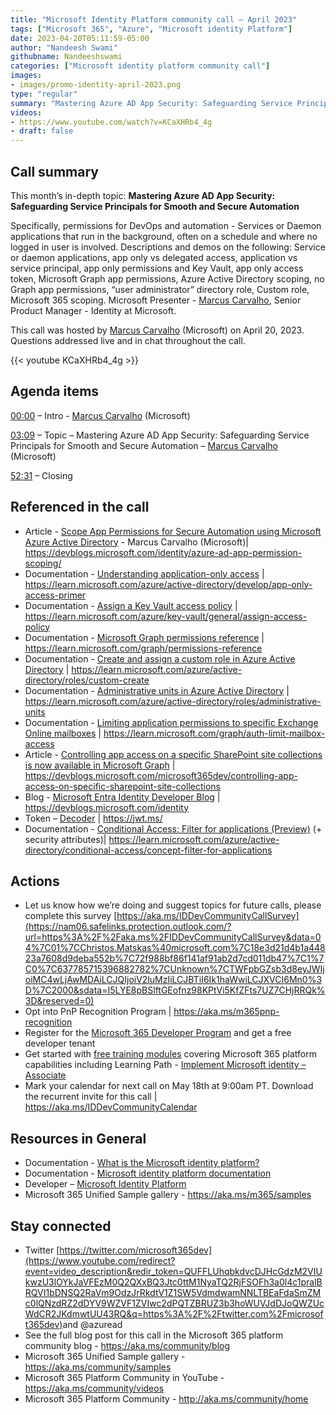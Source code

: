 ```yaml
---
title: "Microsoft Identity Platform community call – April 2023"
tags: ["Microsoft 365", "Azure", "Microsoft identity Platform"]
date: 2023-04-20T05:11:59-05:00
author: "Nandeesh Swami"
githubname: Nandeeshswami
categories: ["Microsoft identity platform community call"]
images:
- images/promo-identity-april-2023.png
type: "regular"
summary: "Mastering Azure AD App Security: Safeguarding Service Principals for Smooth and Secure Automation. Specifically, permissions for DevOps and automation - Services or Daemon applications that run in the background, Descriptions, demos and Q&A."
videos:
- https://www.youtube.com/watch?v=KCaXHRb4_4g
- draft: false
---
```


## Call summary

This month’s in-depth topic: **Mastering Azure AD App Security: Safeguarding Service Principals for Smooth and Secure Automation**

 Specifically, permissions for DevOps and automation - Services or Daemon applications that run in the background, often on a schedule and where no logged in user is involved. Descriptions and demos on the following: Service or daemon applications, app only vs delegated access, application vs service principal, app only permissions and Key Vault, app only access token, Microsoft Graph app permissions, Azure Active Directory scoping, no Graph app permissions, “user administrator” directory role, Custom role, Microsoft 365 scoping. Microsoft Presenter - [Marcus Carvalho](https://linkedin.com/in/marcusca), Senior Product Manager - Identity at Microsoft. 

This call was hosted by [Marcus Carvalho](https://linkedin.com/in/marcusca) (Microsoft) on April 20, 2023. Questions addressed live and in chat throughout the call.

{{< youtube KCaXHRb4_4g >}}

## Agenda items

[00:00](https://youtu.be/KCaXHRb4_4g?t=0) – Intro - [Marcus Carvalho](https://linkedin.com/in/marcusca) (Microsoft)

[03:09](https://youtu.be/KCaXHRb4_4g?t=189) – Topic – Mastering Azure AD App Security: Safeguarding Service Principals for Smooth and Secure Automation – [Marcus Carvalho](https://linkedin.com/in/marcusca) (Microsoft)

[52:31](https://youtu.be/KCaXHRb4_4g?t=3151) – Closing

## Referenced in the call

* Article - [Scope App Permissions for Secure Automation using Microsoft Azure Active Directory](https://devblogs.microsoft.com/identity/azure-ad-app-permission-scoping/) - Marcus Carvalho (Microsoft)\| <https://devblogs.microsoft.com/identity/azure-ad-app-permission-scoping/>
* Documentation - [Understanding application-only access](https://learn.microsoft.com/azure/active-directory/develop/app-only-access-primer) \| <https://learn.microsoft.com/azure/active-directory/develop/app-only-access-primer>
* Documentation - [Assign a Key Vault access policy](https://learn.microsoft.com/azure/key-vault/general/assign-access-policy) \| <https://learn.microsoft.com/azure/key-vault/general/assign-access-policy>
* Documentation - [Microsoft Graph permissions reference](https://learn.microsoft.com/graph/permissions-reference) \| <https://learn.microsoft.com/graph/permissions-reference>
* Documentation - [Create and assign a custom role in Azure Active Directory](https://learn.microsoft.com/azure/active-directory/roles/custom-create) \| <https://learn.microsoft.com/azure/active-directory/roles/custom-create>
* Documentation - [Administrative units in Azure Active Directory](https://learn.microsoft.com/azure/active-directory/roles/administrative-units) \| <https://learn.microsoft.com/azure/active-directory/roles/administrative-units>
* Documentation - [Limiting application permissions to specific Exchange Online mailboxes](https://learn.microsoft.com/graph/auth-limit-mailbox-access) \| <https://learn.microsoft.com/graph/auth-limit-mailbox-access>
* Article - [Controlling app access on a specific SharePoint site collections is now available in Microsoft Graph](https://devblogs.microsoft.com/microsoft365dev/controlling-app-access-on-specific-sharepoint-site-collections) \| <https://devblogs.microsoft.com/microsoft365dev/controlling-app-access-on-specific-sharepoint-site-collections>
* Blog - [Microsoft Entra Identity Developer Blog](https://devblogs.microsoft.com/identity/) \| <https://devblogs.microsoft.com/identity>
* Token – [Decoder](https://jwt.ms/) \| <https://jwt.ms/>
* Documentation - [Conditional Access: Filter for applications (Preview)](https://learn.microsoft.com/azure/active-directory/conditional-access/concept-filter-for-applications) (+ security attributes)\| <https://learn.microsoft.com/azure/active-directory/conditional-access/concept-filter-for-applications>

## Actions

* Let us know how we’re doing and suggest topics for future calls, please complete this survey [https://aka.ms/IDDevCommunityCallSurvey](https://nam06.safelinks.protection.outlook.com/?url=https%3A%2F%2Faka.ms%2FIDDevCommunityCallSurvey&data=04%7C01%7CChristos.Matskas%40microsoft.com%7C18e3d21d4b1a44823a7608d9deba552b%7C72f988bf86f141af91ab2d7cd011db47%7C1%7C0%7C637785715396882782%7CUnknown%7CTWFpbGZsb3d8eyJWIjoiMC4wLjAwMDAiLCJQIjoiV2luMzIiLCJBTiI6Ik1haWwiLCJXVCI6Mn0%3D%7C2000&sdata=I5LYE8pBSlftGEofnz98KPtVi5KfZFts7UZ7CHjRRQk%3D&reserved=0)
* Opt into PnP Recognition Program \| <https://aka.ms/m365pnp-recognition>
* Register for the [Microsoft 365 Developer Program](https://aka.ms/m365/devprogram) and get a free developer tenant
* Get started with [free training modules](https://aka.ms/m365/dev/learn) covering Microsoft 365 platform capabilities including Learning Path - [Implement Microsoft identity – Associate](https://docs.microsoft.com/learn/paths/m365-identity-associate/)
* Mark your calendar for next call on May 18th at 9:00am PT. Download the recurrent invite for this call \| <https://aka.ms/IDDevCommunityCalendar>

## Resources in General

* Documentation - [What is the Microsoft identity platform?](https://docs.microsoft.com/azure/active-directory/develop/v2-overview)
* Documentation - [Microsoft identity platform documentation](https://docs.microsoft.com/azure/active-directory/develop/) 
* Developer – [Microsoft Identity Platform](https://developer.microsoft.com/identity)
* Microsoft 365 Unified Sample gallery - <https://aka.ms/m365/samples>

## Stay connected

* Twitter [https://twitter.com/microsoft365dev](https://www.youtube.com/redirect?event=video_description&redir_token=QUFFLUhqbkdvcDJHcGdzM2VIUkwzU3lOYkJaVFEzM0Q2QXxBQ3Jtc0ttM1NyaTQ2RjFSOFh3a0l4c1pralBRQVI1bDNSQ2RaVm9OdzJrRkdtV1Z1SW5VdmdwamNNLTBEaFdaSmZMc0lQNzdRZ2dDYV9WZVF1ZVIwc2dPQTZBRUZ3b3hoWUVJdDJoQWZUcWdCR2JKdmwtUU43RQ&q=https%3A%2F%2Ftwitter.com%2Fmicrosoft365dev)​ and @azuread 
* See the full blog post for this call in the Microsoft 365 platform community blog - <https://aka.ms/community/blog>
* Microsoft 365 Unified Sample gallery - <https://aka.ms/community/samples>
* Microsoft 365 Platform Community in YouTube - <https://aka.ms/community/videos>
* Microsoft 365 Platform Community - <http://aka.ms/community/home>

